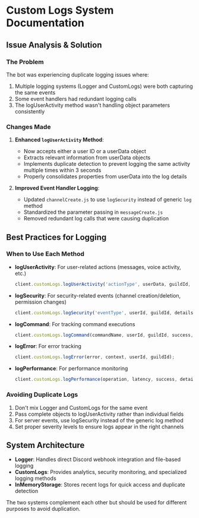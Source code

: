 # Custom Logs System Documentation

## Issue Analysis & Solution

### The Problem
The bot was experiencing duplicate logging issues where:
1. Multiple logging systems (Logger and CustomLogs) were both capturing the same events
2. Some event handlers had redundant logging calls
3. The logUserActivity method wasn't handling object parameters consistently

### Changes Made

1. **Enhanced `logUserActivity` Method**:
   - Now accepts either a user ID or a userData object
   - Extracts relevant information from userData objects
   - Implements duplicate detection to prevent logging the same activity multiple times within 3 seconds
   - Properly consolidates properties from userData into the log details

2. **Improved Event Handler Logging**:
   - Updated `channelCreate.js` to use `logSecurity` instead of generic `log` method
   - Standardized the parameter passing in `messageCreate.js`
   - Removed redundant log calls that were causing duplication

## Best Practices for Logging

### When to Use Each Method

- **logUserActivity**: For user-related actions (messages, voice activity, etc.)
  ```js
  client.customLogs.logUserActivity('actionType', userData, guildId, additionalDetails);
  ```

- **logSecurity**: For security-related events (channel creation/deletion, permission changes)
  ```js
  client.customLogs.logSecurity('eventType', userId, guildId, details);
  ```

- **logCommand**: For tracking command executions
  ```js
  client.customLogs.logCommand(commandName, userId, guildId, success, latency, error);
  ```

- **logError**: For error tracking
  ```js
  client.customLogs.logError(error, context, userId, guildId);
  ```

- **logPerformance**: For performance monitoring
  ```js
  client.customLogs.logPerformance(operation, latency, success, details);
  ```

### Avoiding Duplicate Logs

1. Don't mix Logger and CustomLogs for the same event
2. Pass complete objects to logUserActivity rather than individual fields
3. For server events, use logSecurity instead of the generic log method
4. Set proper severity levels to ensure logs appear in the right channels

## System Architecture

- **Logger**: Handles direct Discord webhook integration and file-based logging
- **CustomLogs**: Provides analytics, security monitoring, and specialized logging methods
- **InMemoryStorage**: Stores recent logs for quick access and duplicate detection

The two systems complement each other but should be used for different purposes to avoid duplication. 